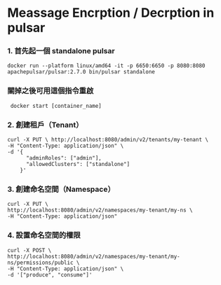 # Meassage Encrption / Decrption in pulsar 

### 1. 首先起一個 standalone pulsar 
``` docker run --platform linux/amd64 -it -p 6650:6650 -p 8080:8080 apachepulsar/pulsar:2.7.0 bin/pulsar standalone ```

### 關掉之後可用這個指令重啟
``` docker start [container_name]```

### 2. 創建租戶（Tenant）
```
curl -X PUT \ http://localhost:8080/admin/v2/tenants/my-tenant \
-H "Content-Type: application/json" \
-d '{
      "adminRoles": ["admin"],
      "allowedClusters": ["standalone"]
    }'
```
### 3. 創建命名空間（Namespace）
```
curl -X PUT \
http://localhost:8080/admin/v2/namespaces/my-tenant/my-ns \
-H "Content-Type: application/json"
```

### 4. 設置命名空間的權限
```
curl -X POST \
http://localhost:8080/admin/v2/namespaces/my-tenant/my-ns/permissions/public \
-H "Content-Type: application/json" \
-d '["produce", "consume"]'
```
